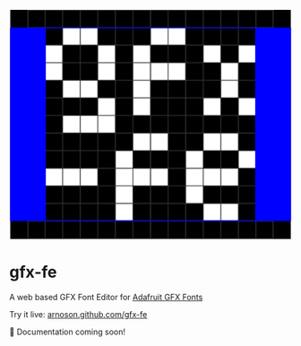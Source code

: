 <p align="center">
  <picture>
      <source media="(prefers-color-scheme: dark)" srcset="./.github/logo-dark.svg">
      <img src="./.github/logo-light.svg" alt="" />
  </picture>
</p>

# gfx-fe

A web based GFX Font Editor for [Adafruit GFX Fonts](https://learn.adafruit.com/adafruit-gfx-graphics-library/using-fonts)

Try it live: [arnoson.github.com/gfx-fe](https://arnoson.github.com/gfx-fe)

📜 Documentation coming soon!
